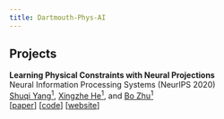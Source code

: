 ```yaml
---
title: Dartmouth-Phys-AI
--- 
```


## Projects

**Learning Physical Constraints with Neural Projections**  
Neural Information Processing Systems (NeurIPS 2020)  
[Shuqi Yang<sup>1</sup>](https://y-sq.github.io/), [Xingzhe He<sup>1</sup>](https://xingzhehe.github.io/), and [Bo Zhu<sup>1</sup>](https://www.cs.dartmouth.edu/~bozhu/)  
[[paper](https://arxiv.org/abs/2006.12745)] [[code](https://github.com/y-sq/neural_proj)]  [[website](https://y-sq.github.io/proj/neural_proj/)]

